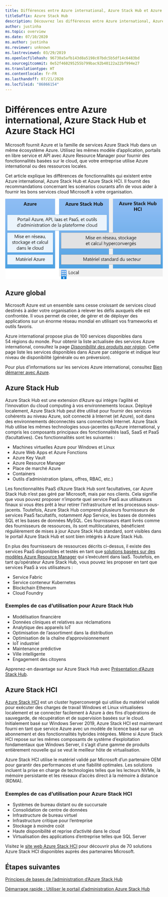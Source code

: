 ```yaml
---
title: Différences entre Azure international, Azure Stack Hub et Azure Stack HCI
titleSuffix: Azure Stack Hub
description: Découvrez les différences entre Azure international, Azure Stack Hub et Azure Stack HCI.
author: justinha
ms.topic: overview
ms.date: 07/10/2020
ms.author: justinha
ms.reviewer: unknown
ms.lastreviewed: 03/29/2019
ms.openlocfilehash: 96730a5afb143d8a5198c07bdc5b5df14c6483bd
ms.sourcegitcommit: 0e52f460295255b799bac92b40122a22bf994e27
ms.translationtype: HT
ms.contentlocale: fr-FR
ms.lasthandoff: 07/21/2020
ms.locfileid: "86866154"
---
```

# <a name="differences-between-global-azure-azure-stack-hub-and-azure-stack-hci"></a>Différences entre Azure international, Azure Stack Hub et Azure Stack HCI

Microsoft fournit Azure et la famille de services Azure Stack Hub dans un même écosystème Azure. Utilisez les mêmes modèle d’application, portails en libre service et API avec Azure Resource Manager pour fournir des fonctionnalités basées sur le cloud, que votre entreprise utilise Azure international ou des ressources locales.

Cet article explique les différences de fonctionnalités qui existent entre Azure international, Azure Stack Hub et Azure Stack HCI. Il fournit des recommandations concernant les scénarios courants afin de vous aider à fournir les bons services cloud Microsoft à votre organisation.

![Vue d’ensemble de l’écosystème Azure](./media/compare-azure-azure-stack/azure-family.svg)

## <a name="global-azure"></a>Azure global

Microsoft Azure est un ensemble sans cesse croissant de services cloud destinés à aider votre organisation à relever les défis auxquels elle est confrontée. Il vous permet de créer, de gérer et de déployer des applications sur un énorme réseau mondial en utilisant vos frameworks et outils favoris.

Azure international propose plus de 100 services disponibles dans 54 régions du monde. Pour obtenir la liste actualisée des services Azure international, consultez la page [*Disponibilité des produits par région*](https://azure.microsoft.com/regions/services). Cette page liste les services disponibles dans Azure par catégorie et indique leur niveau de disponibilité (générale ou en préversion).

Pour plus d’informations sur les services Azure international, consultez [Bien démarrer avec Azure](/azure/?panel=get-started1&pivot=get-started).

## <a name="azure-stack-hub"></a>Azure Stack Hub

Azure Stack Hub est une extension d’Azure qui intègre l’agilité et l’innovation du cloud computing à vos environnements locaux. Déployé localement, Azure Stack Hub peut être utilisé pour fournir des services cohérents au niveau Azure, soit connecté à Internet (et Azure), soit dans des environnements déconnectés sans connectivité Internet. Azure Stack Hub utilise les mêmes technologies sous-jacentes qu’Azure international, y compris les composants principaux des fonctionnalités IaaS, SaaS et PaaS (facultatives). Ces fonctionnalités sont les suivantes :

- Machines virtuelles Azure pour Windows et Linux
- Azure Web Apps et Azure Fonctions
- Azure Key Vault
- Azure Resource Manager
- Place de marché Azure
- Containers
- Outils d’administration (plans, offres, RBAC, etc.)

Les fonctionnalités PaaS d’Azure Stack Hub sont facultatives, car Azure Stack Hub n’est pas géré par Microsoft, mais par nos clients. Cela signifie que vous pouvez proposer n’importe quel service PaaS aux utilisateurs finaux si vous êtes prêt à leur retirer l’infrastructure et les processus sous-jacents. Toutefois, Azure Stack Hub comprend plusieurs fournisseurs de services PaaS facultatifs, notamment App Service, les bases de données SQL et les bases de données MySQL. Ces fournisseurs étant livrés comme des fournisseurs de ressources, ils sont multilocataires, bénéficient régulièrement de mises à jour Azure Stack Hub standard, sont visibles dans le portail Azure Stack Hub et sont bien intégrés à Azure Stack Hub.

En plus des fournisseurs de ressources décrits ci-dessus, il existe des services PaaS disponibles et testés en tant que [solutions basées sur des modèles Azure Resource Manager](https://github.com/Azure/AzureStack-QuickStart-Templates) qui s’exécutent dans IaaS. Toutefois, en tant qu’opérateur Azure Stack Hub, vous pouvez les proposer en tant que services PaaS à vos utilisateurs :

- Service Fabric
- Service conteneur Kubernetes
- Blockchain Ethereum
- Cloud Foundry

### <a name="example-use-cases-for-azure-stack-hub"></a>Exemples de cas d’utilisation pour Azure Stack Hub

- Modélisation financière
- Données cliniques et relatives aux réclamations
- Analytique des appareils IoT
- Optimisation de l’assortiment dans la distribution
- Optimisation de la chaîne d’approvisionnement
- IoT industriel
- Maintenance prédictive
- Ville intelligente
- Engagement des citoyens

Apprenez-en davantage sur Azure Stack Hub avec [Présentation d’Azure Stack Hub](azure-stack-overview.md).

## <a name="azure-stack-hci"></a>Azure Stack HCI

[Azure Stack HCI](../hci/overview.md) est un cluster hyperconvergé qui utilise du matériel validé pour exécuter des charges de travail Windows et Linux virtualisées localement et se connecter facilement à Azure à des fins d’opérations de sauvegarde, de récupération et de supervision basées sur le cloud. Initialement basé sur Windows Server 2019, Azure Stack HCI est maintenant fourni en tant que service Azure avec un modèle de licence basé sur un abonnement et des fonctionnalités hybrides intégrées. Même si Azure Stack HCI repose sur les mêmes composants de système d’exploitation fondamentaux que Windows Server, il s’agit d’une gamme de produits entièrement nouvelle qui se veut le meilleur hôte de virtualisation.

Azure Stack HCI utilise le matériel validé par Microsoft d’un partenaire OEM pour garantir des performances et une fiabilité optimales. Les solutions incluent la prise en charge de technologies telles que les lecteurs NVMe, la mémoire persistante et les réseaux d’accès direct à la mémoire à distance (RDMA).

### <a name="example-use-cases-for-azure-stack-hci"></a>Exemples de cas d’utilisation pour Azure Stack HCI

- Systèmes de bureau distant ou de succursale
- Consolidation de centre de données
- Infrastructure de bureau virtuel
- Infrastructure critique pour l’entreprise
- Stockage à moindre coût
- Haute disponibilité et reprise d’activité dans le cloud
- Virtualisation des applications d’entreprise telles que SQL Server

Visitez le [site web Azure Stack HCI](https://azure.microsoft.com/overview/azure-stack/hci/) pour découvrir plus de 70 solutions Azure Stack HCI disponibles auprès des partenaires Microsoft.

## <a name="next-steps"></a>Étapes suivantes

[Principes de bases de l’administration d’Azure Stack Hub](azure-stack-manage-basics.md)

[Démarrage rapide : Utiliser le portail d’administration Azure Stack Hub](azure-stack-manage-portals.md)
